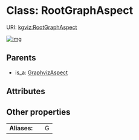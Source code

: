 
# Class: RootGraphAspect




URI: [kgviz:RootGraphAspect](https://w3id.org/kgviz/RootGraphAspect)


[![img](https://yuml.me/diagram/nofunky;dir:TB/class/[GraphvizAspect]^-[RootGraphAspect],[GraphvizAspect])](https://yuml.me/diagram/nofunky;dir:TB/class/[GraphvizAspect]^-[RootGraphAspect],[GraphvizAspect])

## Parents

 *  is_a: [GraphvizAspect](GraphvizAspect.md)

## Attributes


## Other properties

|  |  |  |
| --- | --- | --- |
| **Aliases:** | | G |

